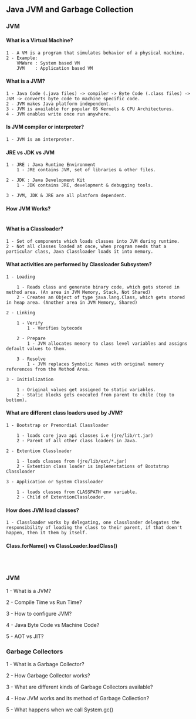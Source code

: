 ## Java JVM and Garbage Collection

### JVM

#### What is a Virtual Machine?
```
1 - A VM is a program that simulates behavior of a physical machine.
2 - Example:
    VMWare : System based VM
    JVM    : Application based VM
```

#### What is a JVM?
```
1 - Java Code (.java files) -> compiler -> Byte Code (.class files) -> JVM -> converts byte code to machine specific code.
2 - JVM makes Java platform independent.
3 - JVM is available for popular OS Kernels & CPU Architectures.
4 - JVM enables write once run anywhere.
```

#### Is JVM compiler or interpreter?
```
1 - JVM is an interpreter.
```

#### JRE vs JDK vs JVM
```
1 - JRE : Java Runtime Environment
    1 - JRE contains JVM, set of libraries & other files.
    
2 - JDK : Java Development Kit
    1 - JDK contains JRE, development & debugging tools.
    
3 - JVM, JDK & JRE are all platform dependent.
```

#### How JVM Works?
```
```

#### What is a Classloader?
```
1 - Set of components which loads classes into JVM during runtime.
2 - Not all classes loaded at once, when program needs that a particular class, Java Classloader loads it into memory. 
```

#### What activities are performed by Classloader Subsystem?
```
1 - Loading 

    1 - Reads class and generate binary code, which gets stored in method area. (An area in JVM Memory, Stack, Not Shared)
    2 - Creates an Object of type java.lang.Class, which gets stored in heap area. (Another area in JVM Memory, Shared)
    
2 - Linking

    1 - Verify
        1 - Verifies bytecode
        
    2 - Prepare
        1 - JVM allocates memory to class level variables and assigns default values to them.

    3 - Resolve
        1 - JVM replaces Symbolic Names with original memory references from the Method Area.

3 - Initialization

    1 - Original values get assigned to static variables.
    2 - Static blocks gets executed from parent to chile (top to bottom).
```

#### What are different class loaders used by JVM?
```
1 - Bootstrap or Premordial Classloader 
    
    1 - loads core java api classes i.e (jre/lib/rt.jar)
    2 - Parent of all other class loaders in Java.
    
2 - Extention Classloader

    1 - loads classes from (jre/lib/ext/*.jar)
    2 - Extention class loader is implementations of Bootstrap Classloader

3 - Application or System Classloader

    1 - loads classes from CLASSPATH env variable.
    2 - Child of ExtentionClassloader.
```

#### How does JVM load classes?
```
1 - Classloader works by delegating, one classloader delegates the responsibility of loading the class to their parent, if that doen't happen, then it them by itself.
```

#### Class.forName() vs ClassLoader.loadClass()
```

```

```
```

```
```

### JVM
1 - What is a JVM?

2 - Compile Time vs Run Time?

3 - How to configure JVM?

4 - Java Byte Code vs Machine Code?

5 - AOT vs JIT?

### Garbage Collectors
1 - What is a Garbage Collector?

2 - How Garbage Collector works?

3 - What are different kinds of Garbage Collectors available?

4 - How JVM works and its method of Garbage Collection?

5 - What happens when we call System.gc()